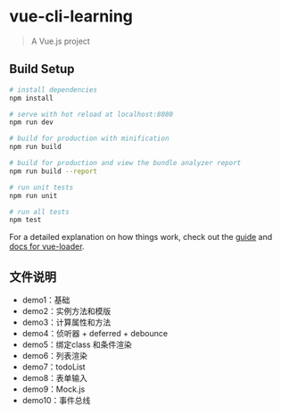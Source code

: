 # vue-cli-learning

> A Vue.js project

## Build Setup

``` bash
# install dependencies
npm install

# serve with hot reload at localhost:8080
npm run dev

# build for production with minification
npm run build

# build for production and view the bundle analyzer report
npm run build --report

# run unit tests
npm run unit

# run all tests
npm test
```

For a detailed explanation on how things work, check out the [guide](http://vuejs-templates.github.io/webpack/) and [docs for vue-loader](http://vuejs.github.io/vue-loader).

## 文件说明

- demo1：基础
- demo2：实例方法和模版
- demo3：计算属性和方法
- demo4：侦听器 + deferred + debounce
- demo5：绑定class 和条件渲染
- demo6：列表渲染
- demo7：todoList
- demo8：表单输入
- demo9：Mock.js
- demo10：事件总线

